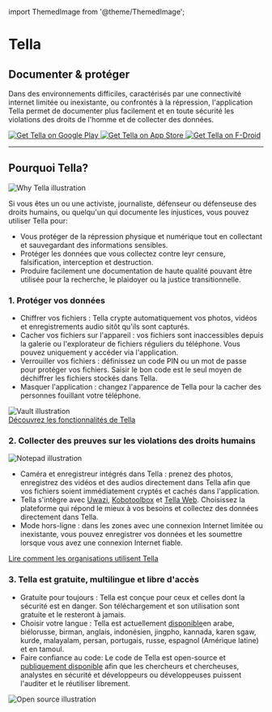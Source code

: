 import ThemedImage from '@theme/ThemedImage';

<div id="intro">
    <div className="intro-column" id="intro-column1">
        <h1>Tella</h1>
        <h2>Documenter &amp; protéger</h2>
        <p>Dans des environnements difficiles, caractérisés par une connectivité internet limitée ou inexistante, ou confrontés à la répression, l'application Tella permet de documenter plus facilement et en toute sécurité les violations des droits de l'homme et de collecter des données.</p>
        <div className="download">
            <a href="https://play.google.com/store/apps/details?id=org.hzontal.tella" target="_blank">
                <img className="badge" src="img/google-play-badge.png" alt="Get Tella on Google Play"/>
            </a>
            <a href="https://apps.apple.com/us/app/tella-document-protect/id1598152580" target="_blank">
                <img className="badge" src="img/app-store-badge.svg" id="apple-store-badge" alt="Get Tella on App Store"/>
            </a>
            <a href="https://f-droid.org/packages/org.hzontal.tellaFOSS">
                <img className="badge" src="https://fdroid.gitlab.io/artwork/badge/get-it-on.png" alt="Get Tella on F-Droid"/>
            </a>
        </div>
    </div>
    <div className="intro-column" id="intro-column2">
        <ThemedImage
        alt="Screenshot of the Tella app on Android. Showing Connections to Tella Web Uwazi and the folder structure showing that within Tella users can record and save Images, Videos and Audios securely and encripted."
        className="screen"
        sources={{
            light: 'img/home-black.svg',
            dark: 'img/home-white.svg',
        }}/>
    </div>
</div>

<hr></hr>


<div className="section">
    <h2>Pourquoi Tella?</h2>
    <div className="columns">
        <div className="column" id="section-column1">
            <img className="home-illustrations" src="img/why-tella.png" alt="Why Tella illustration"/>
        </div>
        <div className="column" id="section-column2">
            <p>Si vous êtes un ou une activiste, journaliste, défenseur ou défenseuse des droits humains, ou quelqu'un qui documente les injustices, vous pouvez utiliser Tella pour:</p>
            <ul>
                <li><span className="emphasis">Vous protéger</span> de la répression physique et numérique tout en collectant et sauvegardant des informations sensibles.</li>
                <li><span className="emphasis">Protéger les données que vous collectez</span> contre leyr censure, falsification, interception et destruction.</li>
                <li><span className="emphasis">Produire facilement une documentation de haute qualité</span> pouvant être utilisée pour la recherche, le plaidoyer ou la justice transitionnelle.</li>
            </ul>
        </div>
    </div>
</div>

<div className="section">
    <h3>1. Protéger vos données</h3>
    <div className="columns">
        <div className="column" id="section-column1">
            <ul>
                <li><span className="emphasis">Chiffrer vos fichiers :</span> Tella crypte automatiquement vos photos, vidéos et enregistrements audio sitôt qu'ils sont capturés.</li>
                <li><span className="emphasis">Cacher vos fichiers sur l'appareil :</span> vos fichiers sont inaccessibles depuis la galerie ou l'explorateur de fichiers réguliers du téléphone. Vous pouvez uniquement y accéder via l'application.</li>
                <li><span className="emphasis">Verrouiller vos fichiers :</span> définissez un code PIN ou un mot de passe pour protéger vos fichiers. Saisir le bon code est le seul moyen de déchiffrer les fichiers stockés dans Tella.</li>
                <li><span className="emphasis">Masquer l'application :</span> changez l'apparence de Tella pour la cacher des personnes fouillant votre téléphone.</li>
            </ul>
        </div>
        <div className="column" id="section-column2"><img className="home-illustrations" src="img/vault.png" alt="Vault illustration"/></div>
    </div>
    <a type="button" href="features" className="clean-btn center button button--primary">Découvrez les fonctionnalités de Tella</a>  
</div>

<div className="section">
    <h3>2. Collecter des preuves sur les violations des droits humains</h3>
    <div className="columns">
        <div className="column" id="section-column1"><img className="home-illustrations" src="img/data.png" alt="Notepad illustration"/></div>
        <div className="column" id="section-column2">
            <ul>
                <li><span className="emphasis">Caméra et enregistreur intégrés dans Tella :</span> prenez des photos, enregistrez des vidéos et des audios directement dans Tella afin que vos fichiers soient immédiatement cryptés et cachés dans l'application.</li>
                <li><span className="emphasis">Tella s'intègre</span> avec <a href="for-organizations#uwazi">Uwazi</a>, <a href="for-organizations#open-data-kit-odk">Kobotoolbox</a> et <a href="for-organizations#tella-web">Tella Web</a>. Choisissez la plateforme qui répond le mieux à vos besoins et collectez des données directement dans Tella.</li>
                <li><span className="emphasis">Mode hors-ligne :</span> dans les zones avec une connexion Internet limitée ou inexistante, vous pouvez enregistrer vos données et les soumettre lorsque vous avez une connexion Internet fiable.</li>
            </ul>
        </div>
    </div> 
    <a type="button" href="user-stories" className="clean-btn center button button--primary"> Lire comment les organisations utilisent Tella </a>    
</div>

<div className="section">
    <h3>3. Tella est gratuite, multilingue et libre d'accès</h3>
    <div className="columns">
        <div className="column" id="section-column1">
            <ul>
                <li><span className="emphasis">Gratuite pour toujours : </span>Tella est conçue pour ceux et celles dont la sécurité est en danger. Son téléchargement et son utilisation sont gratuite et le resteront à jamais.</li>
                <li><span className="emphasis">Choisir votre langue :</span> Tella est actuellement <a href="faq#what-languages-is-tella-available-in">disponible</a>en arabe, biélorusse, birman, anglais, indonésien, jingpho, kannada, karen sgaw, kurde, malayalam, persan, portugais, russe, espagnol (Amérique latine) et en tamoul.</li>
                <li><span className="emphasis">Faire confiance au code</span>: Le code de Tella est open-source et <a href="open-source">publiquement disponible</a> afin que les chercheurs et chercheuses, analystes en sécurité et développeurs ou développeuses puissent l'auditer et le réutiliser librement.</li>
            </ul>
        </div>
        <div className="column" id="section-column2"><img className="home-illustrations" src="img/open-source.png" alt="Open source  illustration"/></div>
    </div>
</div>